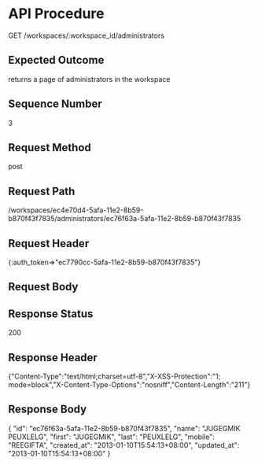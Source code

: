 # API Procedure
GET /workspaces/:workspace_id/administrators
## Expected Outcome
returns a page of administrators in the workspace
## Sequence Number
3
## Request Method
post
## Request Path
/workspaces/ec4e70d4-5afa-11e2-8b59-b870f43f7835/administrators/ec76f63a-5afa-11e2-8b59-b870f43f7835
## Request Header
{:auth_token=>"ec7790cc-5afa-11e2-8b59-b870f43f7835"}
## Request Body


## Response Status
200
## Response Header
{"Content-Type":"text/html;charset=utf-8","X-XSS-Protection":"1; mode=block","X-Content-Type-Options":"nosniff","Content-Length":"211"}

## Response Body
{
  "id": "ec76f63a-5afa-11e2-8b59-b870f43f7835",
  "name": "JUGEGMIK PEUXLELG",
  "first": "JUGEGMIK",
  "last": "PEUXLELG",
  "mobile": "REEGIFTA",
  "created_at": "2013-01-10T15:54:13+08:00",
  "updated_at": "2013-01-10T15:54:13+08:00"
}
